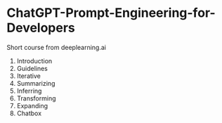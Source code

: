 # ChatGPT-Prompt-Engineering-for-Developers
Short course from deeplearning.ai

1. Introduction
2. Guidelines
3. Iterative
4. Summarizing
5. Inferring
6. Transforming
7. Expanding
8. Chatbox
